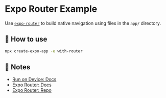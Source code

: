 # Expo Router Example

Use [`expo-router`](https://expo.github.io/router) to build native navigation using files in the `app/` directory.

## 🚀 How to use

```sh
npx create-expo-app -e with-router
```

## 📝 Notes

- [Run on Device: Docs](https://docs.expo.dev/workflow/run-on-device/)
- [Expo Router: Docs](https://expo.github.io/router)
- [Expo Router: Repo](https://github.com/expo/router)
